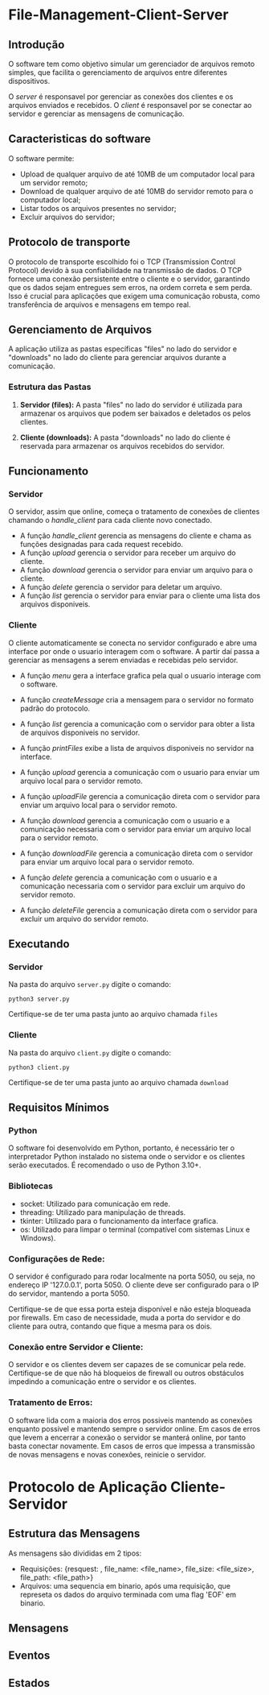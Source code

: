# File-Management-Client-Server

## Introdução

O software tem como objetivo simular um gerenciador de arquivos remoto simples, que facilita o gerenciamento de arquivos entre diferentes dispositivos.

O _server_ é responsavel por gerenciar as conexões dos clientes e os arquivos enviados e recebidos.
O _client_ é responsavel por se conectar ao servidor e gerenciar as mensagens de comunicação.

## Caracteristicas do software

O software permite:
- Upload de qualquer arquivo de até 10MB de um computador local para um servidor remoto;
- Download de qualquer arquivo de até 10MB do servidor remoto para o computador local;
- Listar todos os arquivos presentes no servidor;
- Excluir arquivos do servidor;

## Protocolo de transporte

O protocolo de transporte escolhido foi o TCP (Transmission Control Protocol) devido à sua confiabilidade na transmissão de dados. O TCP fornece uma conexão persistente entre o cliente e o servidor, garantindo que os dados sejam entregues sem erros, na ordem correta e sem perda. Isso é crucial para aplicações que exigem uma comunicação robusta, como transferência de arquivos e mensagens em tempo real.


## Gerenciamento de Arquivos

A aplicação utiliza as pastas específicas "files" no lado do servidor e "downloads" no lado do cliente para gerenciar arquivos durante a comunicação.

### Estrutura das Pastas

1. **Servidor (files):** A pasta "files" no lado do servidor é utilizada para armazenar os arquivos que podem ser baixados e deletados os pelos clientes.

2. **Cliente (downloads):** A pasta "downloads" no lado do cliente é reservada para armazenar os arquivos recebidos do servidor.


## Funcionamento

### Servidor

O servidor, assim que online, começa o tratamento de conexões de clientes chamando o _handle_client_ para cada cliente novo conectado.

- A função _handle_client_ gerencia as mensagens do cliente e chama as funções designadas para cada request recebido.
- A função _upload_ gerencia o servidor para receber um arquivo do cliente.
- A função _download_ gerencia o servidor para enviar um arquivo para o cliente.
- A função _delete_ gerencia o servidor para deletar um arquivo.
- A função _list_ gerencia o servidor para enviar para o cliente uma lista dos arquivos disponiveis.

### Cliente

O cliente automaticamente se conecta no servidor configurado e abre uma interface por onde o usuario interagem com o software. A partir daí passa a gerenciar as mensagens a serem enviadas e recebidas pelo servidor.

- A função _menu_ gera a interface grafica pela qual o usuario interage com o software.
- A função _createMessage_  cria a mensagem para o servidor no formato padrão do protocolo.
  
- A função _list_ gerencia a comunicação com o servidor para obter a lista de arquivos disponiveis no servidor. 
- A função _printFiles_ exibe a lista de arquivos disponiveis no servidor na interface.
  
- A função _upload_ gerencia a comunicação com o usuario para enviar um arquivo local para o servidor remoto.
- A função _uploadFile_ gerencia a comunicação direta com o servidor para enviar um arquivo local para o servidor remoto.
  
- A função _download_ gerencia a comunicação com o usuario e a comunicação necessaria com o servidor para enviar um arquivo local para o servidor remoto.
- A função _downloadFile_ gerencia a comunicação direta com o servidor para enviar um arquivo local para o servidor remoto.
  
- A função _delete_ gerencia a comunicação com o usuario e a comunicação necessaria com o servidor para excluir um arquivo do servidor remoto.
- A função _deleteFile_ gerencia a comunicação direta com o servidor para excluir um arquivo do servidor remoto.
  
## Executando 

### Servidor

Na pasta do arquivo `server.py` digite o comando:

```
python3 server.py
```

Certifique-se de ter uma pasta junto ao arquivo chamada `files`

### Cliente

Na pasta do arquivo `client.py` digite o comando:

```
python3 client.py
```

Certifique-se de ter uma pasta junto ao arquivo chamada `download`

## Requisitos Mínimos

### Python

O software foi desenvolvido em Python, portanto, é necessário ter o interpretador Python instalado no sistema onde o servidor e os clientes serão executados. É recomendado o uso de Python 3.10+.

### Bibliotecas

- socket: Utilizado para comunicação em rede.
- threading: Utilizado para manipulação de threads.
- tkinter: Utilizado para o funcionamento da interface grafica.
- os: Utilizado para limpar o terminal (compatível com sistemas Linux e Windows).

### Configurações de Rede:

O servidor é configurado para rodar localmente na porta 5050, ou seja, no endereço IP '127.0.0.1', porta 5050.
O cliente deve ser configurado para o IP do servidor, mantendo a porta 5050.

Certifique-se de que essa porta esteja disponível e não esteja bloqueada por firewalls.
Em caso de necessidade, muda a porta do servidor e do cliente para outra, contando que fique a mesma para os dois.

### Conexão entre Servidor e Cliente:

O servidor e os clientes devem ser capazes de se comunicar pela rede. Certifique-se de que não há bloqueios de firewall ou outros obstáculos impedindo a comunicação entre o servidor e os clientes.

### Tratamento de Erros:

O software lida com a maioria dos erros possiveis mantendo as conexões enquanto possivel e mantendo sempre o servidor online.
Em casos de erros que levem a encerrar a conexão o servidor se manterá online, por tanto basta conectar novamente.
Em casos de erros que impessa a transmissão de novas mensagens e novas conexões, reinicie o servidor.


# Protocolo de Aplicação Cliente-Servidor

## Estrutura das Mensagens
As mensagens são divididas em 2 tipos:
- Requisições: {resquest: <REQUEST>, file_name: <file_name>, file_size: <file_size>, file_path: <file_path>}
- Arquivos: uma sequencia em binario, após uma requisição, que represeta os dados do arquivo terminada com uma flag 'EOF' em binario.

## Mensagens


## Eventos


## Estados






